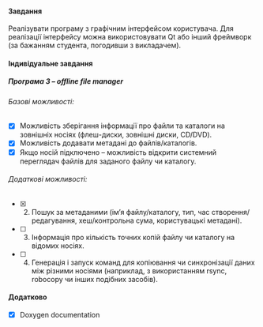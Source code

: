 #### Завдання  
Реалізувати програму з графічним інтерфейсом користувача. Для реалізації інтерфейсу можна використовувати Qt або інший фреймворк (за бажанням студента, погодивши з викладачем). 

#### Індивідуальне завдання  

##### Програма 3 – offline file manager  

###### Базові можливості:  
- [x] Можливість зберігання інформації про файли та каталоги на зовнішніх носіях (флеш-диски, зовнішні диски, CD/DVD).  
- [x] Можливість додавати метадані до файлів/каталогів.  
- [x] Якщо носій підключено – можливість відкрити системний переглядач файлів для заданого файлу чи каталогу.  

###### Додаткові можливості:  
- [x] 2. Пошук за метаданими (ім’я файлу/каталогу, тип, час створення/редагування, хеш/контрольна сума, користувацькі метадані).  
- [ ] 3. Інформація про кількість точних копій файлу чи каталогу на відомих носіях.  
- [ ] 4. Генерація і запуск команд для копіювання чи синхронізації даних між різними носіями (наприклад, з використанням rsync, robocopy чи інших подібних засобів).  

#### Додатково  
- [x] Doxygen documentation